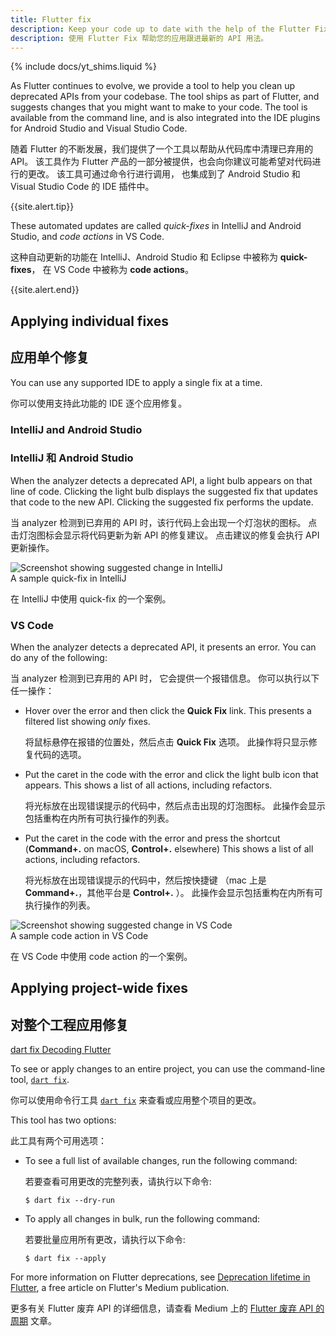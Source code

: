 ```yaml
---
title: Flutter fix
description: Keep your code up to date with the help of the Flutter Fix feature.
description: 使用 Flutter Fix 帮助您的应用跟进最新的 API 用法。
---
```


{% include docs/yt_shims.liquid %}

As Flutter continues to evolve, we provide a tool to help you clean up
deprecated APIs from your codebase. The tool ships as part of Flutter, and
suggests changes that you might want to make to your code. The tool is available
from the command line, and is also integrated into the IDE plugins for Android
Studio and Visual Studio Code.

随着 Flutter 的不断发展，我们提供了一个工具以帮助从代码库中清理已弃用的 API。
该工具作为 Flutter 产品的一部分被提供，也会向你建议可能希望对代码进行的更改。
该工具可通过命令行进行调用，
也集成到了 Android Studio 和 Visual Studio Code 的 IDE 插件中。

{{site.alert.tip}}

  These automated updates are called _quick-fixes_ in IntelliJ and Android
  Studio, and _code actions_ in VS Code.

  这种自动更新的功能在 IntelliJ、Android Studio 和 Eclipse 中被称为 **quick-fixes**，
  在 VS Code 中被称为 **code actions**。

{{site.alert.end}}

## Applying individual fixes

## 应用单个修复

You can use any supported IDE
to apply a single fix at a time.

你可以使用支持此功能的 IDE 逐个应用修复。

### IntelliJ and Android Studio

### IntelliJ 和 Android Studio

When the analyzer detects a deprecated API,
a light bulb appears on that line of code.
Clicking the light bulb displays the suggested fix
that updates that code to the new API.
Clicking the suggested fix performs the update.

当 analyzer 检测到已弃用的 API 时，该行代码上会出现一个灯泡状的图标。
点击灯泡图标会显示将代码更新为新 API 的修复建议。
点击建议的修复会执行 API 更新操作。

![Screenshot showing suggested change in IntelliJ]({{site.url}}/assets/images/docs/development/tools/flutter-fix-suggestion-intellij.png)<br>
A sample quick-fix in IntelliJ

在 IntelliJ 中使用 quick-fix 的一个案例。

### VS Code

When the analyzer detects a deprecated API,
it presents an error.
You can do any of the following:

当 analyzer 检测到已弃用的 API 时，
它会提供一个报错信息。
你可以执行以下任一操作：

* Hover over the error and then click the
  **Quick Fix** link.
  This presents a filtered list showing
  _only_ fixes.

  将鼠标悬停在报错的位置处，然后点击 **Quick Fix** 选项。
  此操作将只显示修复代码的选项。

* Put the caret in the code with the error and click
  the light bulb icon that appears.
  This shows a list of all actions, including
  refactors.

  将光标放在出现错误提示的代码中，然后点击出现的灯泡图标。
  此操作会显示包括重构在内所有可执行操作的列表。

* Put the caret in the code with the error and
  press the shortcut
  (**Command+.** on macOS, **Control+.** elsewhere)
  This shows a list of all actions, including
  refactors.

  将光标放在出现错误提示的代码中，然后按快捷键
  （mac 上是 **Command+.**，其他平台是 **Control+.** ）。
  此操作会显示包括重构在内所有可执行操作的列表。

![Screenshot showing suggested change in VS Code]({{site.url}}/assets/images/docs/development/tools/flutter-fix-suggestion-vscode.png)<br>
A sample code action in VS Code

在 VS Code 中使用 code action 的一个案例。

## Applying project-wide fixes

## 对整个工程应用修复

[dart fix Decoding Flutter][]

To see or apply changes to an entire project,
you can use the command-line tool, [`dart fix`][].

你可以使用命令行工具 [`dart fix`][] 来查看或应用整个项目的更改。

This tool has two options:

此工具有两个可用选项：

* To see a full list of available changes, run
  the following command:

  若要查看可用更改的完整列表，请执行以下命令:

  ```terminal
  $ dart fix --dry-run
  ```

* To apply all changes in bulk, run the
  following command:

  若要批量应用所有更改，请执行以下命令:

  ```terminal
  $ dart fix --apply
  ```

For more information on Flutter deprecations, see
[Deprecation lifetime in Flutter][], a free article
on Flutter's Medium publication.

更多有关 Flutter 废弃 API 的详细信息，请查看 Medium 上的
[Flutter 废弃 API 的周期][Deprecation lifetime in Flutter] 文章。


[Deprecation lifetime in Flutter]: {{site.flutter-medium}}/deprecation-lifetime-in-flutter-e4d76ee738ad
[`dart fix`]: {{site.dart-site}}/tools/dart-fix
[dart fix Decoding Flutter]: {{yt-watch}}?v=OBIuSrg_Quo
